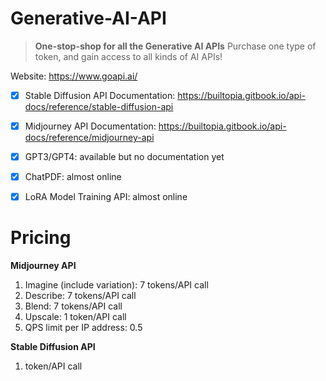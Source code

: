 # Generative-AI-API

>**One-stop-shop for all the Generative AI APIs** Purchase one type of token, and gain access to all kinds of AI APIs! 

Website: https://www.goapi.ai/

- [x] Stable Diffusion API Documentation: https://builtopia.gitbook.io/api-docs/reference/stable-diffusion-api
- [x] Midjourney API Documentation: https://builtopia.gitbook.io/api-docs/reference/midjourney-api
- [x] GPT3/GPT4: available but no documentation yet
- [x] ChatPDF: almost online 
- [x] LoRA Model Training API: almost online 




# Pricing

**Midjourney API**
1. Imagine (include variation): 7 tokens/API call
2. Describe:  7 tokens/API call
3. Blend:  7 tokens/API call
4. Upscale: 1 token/API call
5. QPS limit per IP address: 0.5


**Stable Diffusion API**
1. token/API call


